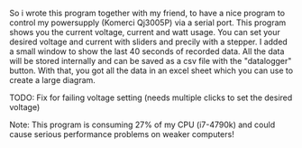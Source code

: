 So i wrote this program together with my friend, to have a nice program to control my powersupply (Komerci Qj3005P) via a serial port.
This program shows you the current voltage, current and watt usage.
You can set your desired voltage and current with sliders and precily with a stepper.
I added a small window to show the last 40 seconds of recorded data.
All the data will be stored internally and can be saved as a csv file with the "datalogger" button.
With that, you got all the data in an excel sheet which you can use to create a large diagram.

TODO:
Fix for failing voltage setting (needs multiple clicks to set the desired voltage)


Note:
This program is consuming 27% of my CPU (i7-4790k) and could cause serious performance problems on weaker computers!
